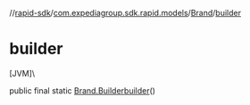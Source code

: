 //[rapid-sdk](../../../index.md)/[com.expediagroup.sdk.rapid.models](../index.md)/[Brand](index.md)/[builder](builder.md)

# builder

[JVM]\

public final static [Brand.Builder](-builder/index.md)[builder](builder.md)()
